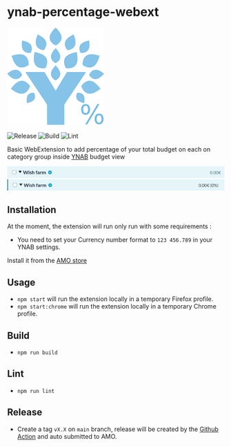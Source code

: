 # ynab-percentage-webext

![Icon](.github/img/icon.png "Icon")

![Release](https://github.com/sylvainmetayer/ynab-percentage-webext/workflows/Release/badge.svg?branch=main)
![Build](https://github.com/sylvainmetayer/ynab-percentage-webext/workflows/Build/badge.svg?branch=main)
![Lint](https://github.com/sylvainmetayer/ynab-percentage-webext/workflows/Lint/badge.svg)

Basic WebExtension to add percentage of your total budget on each on category group inside [YNAB](https://youneedabudget.com/) budget view

![Before](.github/img/before.png "Before")
![After](.github/img/after.png "After")

## Installation

At the moment, the extension will run only run with some requirements :

- You need to set your Currency number format to `123 456.789` in your YNAB settings.

Install it from the [AMO store](https://addons.mozilla.org/fr/firefox/addon/ynab-percentage-view/)

## Usage

- `npm start` will run the extension locally in a temporary Firefox profile.
- `npm start:chrome` will run the extension locally in a temporary Chrome profile.

## Build

- `npm run build`

## Lint

- `npm run lint`

## Release

- Create a tag `vX.X` on `main` branch, release will be created by the [Github Action](.github/workflows/release.yml) and auto submitted to AMO.

